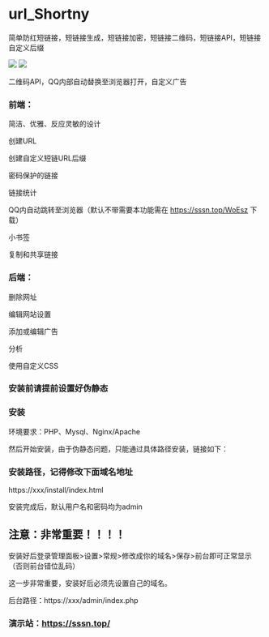 # url_Shortny
简单防红短链接，短链接生成，短链接加密，短链接二维码，短链接API，短链接自定义后缀

<img src="https://github.com/urldl/url_Shortny/blob/master/img/QQ%E6%88%AA%E5%9B%BE20200708132548.png" border="0" />
<img src="https://github.com/urldl/url_Shortny/blob/master/img/QQ%E6%88%AA%E5%9B%BE20200708124602.png" border="0" />

二维码API，QQ内部自动替换至浏览器打开，自定义广告
### 前端：
简洁、优雅、反应灵敏的设计

创建URL

创建自定义短链URL后缀

密码保护的链接

链接统计

QQ内自动跳转至浏览器（默认不带需要本功能需在 https://sssn.top/WoEsz 下载）

小书签

复制和共享链接

### 后端：
删除网址

编辑网站设置

添加或编辑广告

分析

使用自定义CSS

### 安装前请提前设置好伪静态

### 安装
环境要求：PHP、Mysql、Nginx/Apache

然后开始安装，由于伪静态问题，只能通过具体路径安装，链接如下：

### 安装路径，记得修改下面域名地址

https://xxx/install/index.html

安装完成后，默认用户名和密码均为admin

## 注意：非常重要！！！！

安装好后登录管理面板>设置>常规>修改成你的域名>保存>前台即可正常显示（否则前台错位乱码）

这一步非常重要，安装好后必须先设置自己的域名。

后台路径：https://xxx/admin/index.php

### 演示站：https://sssn.top/
